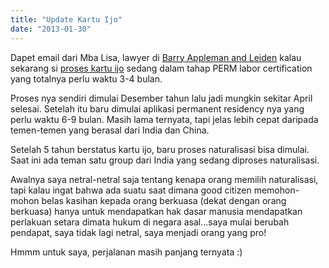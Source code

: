 ```yaml
---
title: "Update Kartu Ijo"
date: "2013-01-30"
---
```


Dapet email dari Mba Lisa, lawyer di [Barry Appleman and Leiden](http://www.balglobal.com/ "http://www.balglobal.com/") kalau sekarang si [proses kartu ijo](http://sigitp.wordpress.com/2012/10/01/permanent-residency-process/ "http://sigitp.wordpress.com/2012/10/01/permanent-residency-process/") sedang dalam tahap PERM labor certification yang totalnya perlu waktu 3-4 bulan.

Proses nya sendiri dimulai Desember tahun lalu jadi mungkin sekitar April selesai. Setelah itu baru dimulai aplikasi permanent residency nya yang perlu waktu 6-9 bulan. Masih lama ternyata, tapi jelas lebih cepat daripada temen-temen yang berasal dari India dan China.

Setelah 5 tahun berstatus kartu ijo, baru proses naturalisasi bisa dimulai. Saat ini ada teman satu group dari India yang sedang diproses naturalisasi.

Awalnya saya netral-netral saja tentang kenapa orang memilih naturalisasi, tapi kalau ingat bahwa ada suatu saat dimana good citizen memohon-mohon belas kasihan kepada orang berkuasa (dekat dengan orang berkuasa) hanya untuk mendapatkan hak dasar manusia mendapatkan perlakuan setara dimata hukum di negara asal...saya mulai berubah pendapat, saya tidak lagi netral, saya menjadi orang yang pro!

Hmmm untuk saya, perjalanan masih panjang ternyata :)
